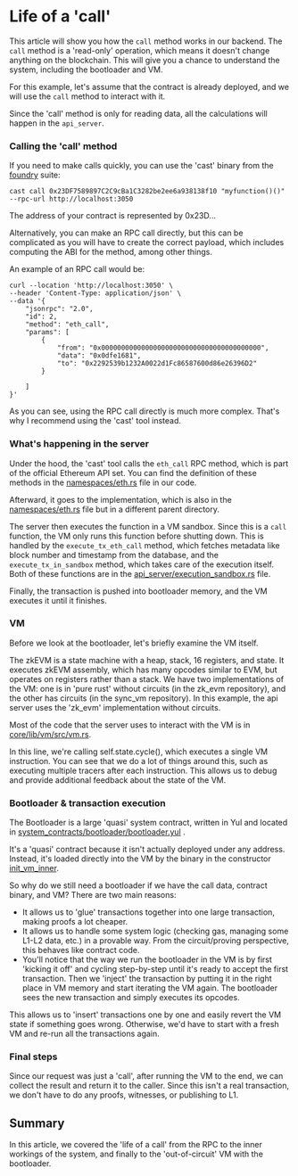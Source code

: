 # Life of a 'call'

This article will show you how the `call` method works in our backend. The `call` method is a 'read-only' operation,
which means it doesn't change anything on the blockchain. This will give you a chance to understand the system,
including the bootloader and VM.

For this example, let's assume that the contract is already deployed, and we will use the `call` method to interact with
it.

Since the 'call' method is only for reading data, all the calculations will happen in the `api_server`.

### Calling the 'call' method

If you need to make calls quickly, you can use the 'cast' binary from the
[foundry](https://github.com/foundry-rs/foundry) suite:

```shell=
cast call 0x23DF7589897C2C9cBa1C3282be2ee6a938138f10 "myfunction()()" --rpc-url http://localhost:3050
```

The address of your contract is represented by 0x23D...

Alternatively, you can make an RPC call directly, but this can be complicated as you will have to create the correct
payload, which includes computing the ABI for the method, among other things.

An example of an RPC call would be:

```shell=
curl --location 'http://localhost:3050' \
--header 'Content-Type: application/json' \
--data '{
    "jsonrpc": "2.0",
    "id": 2,
    "method": "eth_call",
    "params": [
        {
            "from": "0x0000000000000000000000000000000000000000",
            "data": "0x0dfe1681",
            "to": "0x2292539b1232A0022d1Fc86587600d86e26396D2"
        }

    ]
}'
```

As you can see, using the RPC call directly is much more complex. That's why I recommend using the 'cast' tool instead.

### What's happening in the server

Under the hood, the 'cast' tool calls the `eth_call` RPC method, which is part of the official Ethereum API set. You can
find the definition of these methods in the [namespaces/eth.rs][namespaces_rpc_api] file in our code.

Afterward, it goes to the implementation, which is also in the [namespaces/eth.rs][namespaces_rpc_impl] file but in a
different parent directory.

The server then executes the function in a VM sandbox. Since this is a `call` function, the VM only runs this function
before shutting down. This is handled by the `execute_tx_eth_call` method, which fetches metadata like block number and
timestamp from the database, and the `execute_tx_in_sandbox` method, which takes care of the execution itself. Both of
these functions are in the [api_server/execution_sandbox.rs][execution_sandbox] file.

Finally, the transaction is pushed into bootloader memory, and the VM executes it until it finishes.

### VM

Before we look at the bootloader, let's briefly examine the VM itself.

The zkEVM is a state machine with a heap, stack, 16 registers, and state. It executes zkEVM assembly, which has many
opcodes similar to EVM, but operates on registers rather than a stack. We have two implementations of the VM: one is in
'pure rust' without circuits (in the zk_evm repository), and the other has circuits (in the sync_vm repository). In this
example, the api server uses the 'zk_evm' implementation without circuits.

Most of the code that the server uses to interact with the VM is in [core/lib/vm/src/vm.rs][vm_code].

In this line, we're calling self.state.cycle(), which executes a single VM instruction. You can see that we do a lot of
things around this, such as executing multiple tracers after each instruction. This allows us to debug and provide
additional feedback about the state of the VM.

### Bootloader & transaction execution

The Bootloader is a large 'quasi' system contract, written in Yul and located in
[system_contracts/bootloader/bootloader.yul][bootloader_code] .

It's a 'quasi' contract because it isn't actually deployed under any address. Instead, it's loaded directly into the VM
by the binary in the constructor [init_vm_inner][init_vm_inner].

So why do we still need a bootloader if we have the call data, contract binary, and VM? There are two main reasons:

- It allows us to 'glue' transactions together into one large transaction, making proofs a lot cheaper.
- It allows us to handle some system logic (checking gas, managing some L1-L2 data, etc.) in a provable way. From the
  circuit/proving perspective, this behaves like contract code.
- You'll notice that the way we run the bootloader in the VM is by first 'kicking it off' and cycling step-by-step until
  it's ready to accept the first transaction. Then we 'inject' the transaction by putting it in the right place in VM
  memory and start iterating the VM again. The bootloader sees the new transaction and simply executes its opcodes.

This allows us to 'insert' transactions one by one and easily revert the VM state if something goes wrong. Otherwise,
we'd have to start with a fresh VM and re-run all the transactions again.

### Final steps

Since our request was just a 'call', after running the VM to the end, we can collect the result and return it to the
caller. Since this isn't a real transaction, we don't have to do any proofs, witnesses, or publishing to L1.

## Summary

In this article, we covered the 'life of a call' from the RPC to the inner workings of the system, and finally to the
'out-of-circuit' VM with the bootloader.

[namespaces_rpc_api]:
  https://github.com/matter-labs/zksync-2-dev/blob/edd48fc37bdd58f9f9d85e27d684c01ef2cac8ae/core/bin/zksync_core/src/api_server/web3/backend_jsonrpc/namespaces/eth.rs
  'namespaces RPC api'
[namespaces_rpc_impl]:
  https://github.com/matter-labs/zksync-2-dev/blob/edd48fc37bdd58f9f9d85e27d684c01ef2cac8ae/core/bin/zksync_core/src/api_server/web3/namespaces/eth.rs#L94
  'namespaces RPC implementation'
[execution_sandbox]:
  https://github.com/matter-labs/zksync-2-dev/blob/dc3b3d6b055c558b0e1a76ef5de3184291489d9f/core/bin/zksync_core/src/api_server/execution_sandbox.rs#L99
  'execution sandbox'
[vm_code]:
  https://github.com/matter-labs/zksync-2-dev/blob/dc3b3d6b055c558b0e1a76ef5de3184291489d9f/core/lib/vm/src/vm.rs#L544
  'vm code'
[bootloader_code]:
  https://github.com/matter-labs/system-contracts/blob/93a375ef6ccfe0181a248cb712c88a1babe1f119/bootloader/bootloader.yul
  'bootloader code'
[init_vm_inner]:
  https://github.com/matter-labs/zksync-2-dev/blob/dc3b3d6b055c558b0e1a76ef5de3184291489d9f/core/lib/vm/src/vm_with_bootloader.rs#L348
  'vm constructor'
